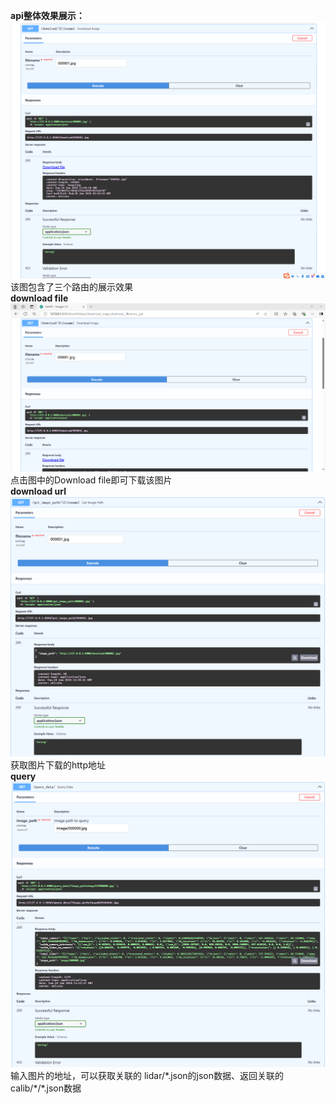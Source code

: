**api整体效果展示：**
![1](./images/3.png)
该图包含了三个路由的展示效果  
**download file**
![1](./images/2.png)
点击图中的Download file即可下载该图片  
**download url**
![1](./images/4.png)
获取图片下载的http地址  
**query**
![1](./images/5.png)
输入图片的地址，可以获取关联的 lidar/\*.json的json数据、返回关联的calib/\*/*.json数据
